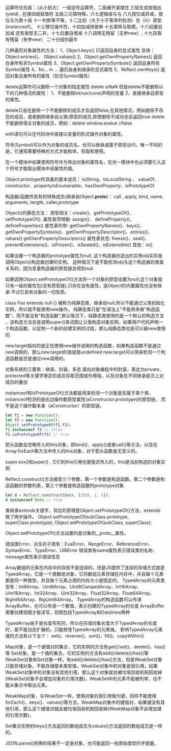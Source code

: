 运算符优先级：（从小到大）
一级逗号运算符，二级展开紧接住
三级生成抛值出(yield) , 在接四级赋值符
五级三元搞特殊，六七逻辑或与与
八九按位或异或，按位与为第十级
十一判断等不等，十二比较（大于小于等序列检测）在（in）原型(instanceof)，
十三移位操作符，十四加减拼接串
十五乘除与取模，十六前置自加减
还有类型无二非，十七后置自增减
十八调用无残留（无参new）,
十九存取有残留（有参new）
二十分组你最牛



几种遍历对象属性的方法：
1、Object.keys()  只返回自身的显式属性 变体：Object.entries()、 Object.values()
2、Object.getOwnPropertyNames()  返回自身所有非Symbol属性
3、Object.getOwnPropertySymbols() 返回自身所有Symbol属性
4、for... in ...  遍历自身和继承的显式属性
5、Reflect.ownKeys() 返回对象自身所有的属性（包含Symbol属性）


delete运算符可以删除一个对象的指定属性
delete isNaN
但是delete不能删除以下的几种情况的属性：
1、不能删除let/var/const声明的变量
2、直接继承自原型的属性。

delete只会在删除一个不能删除的成员才会返回false,在其他情况，例如删除不存在的成员，或者删除继承自父类/原型的成员,即使删除不成功也会返回true
delete 不能删除宿主对象的成员，例如：delete window.avalue //false


with语句可以在代码块中直接以变量的形式操作对象的属性。

符号(Symbol)可以作为对象的成员名，也可以继承或基于原型访问，唯一不同的是，它通常需要特殊的方式才能枚举、存取和使用。

在一个模块中如果使用符号作为导出对象的属性名，在另一模块中也必须要引入这个符号才能取出模块中该属性的值。

Object.prototype所具备的基本成员：
toString、toLocalString 、 valueOf、constructor、propertyIsEnumerable、hasOwnProperty、isPrototypeOf.

构造器/函数所具有的特殊成员(继承自Object.__proto__)：
call , apply, bind, name, arguments, length, caller,prototype 

Object()的静态方法：
   原型相关：create()、getPrototypeOf()、setPrototypeOf().
   属性表项增删: assign()、 defineProperty()、defineProperties()
   属性表列举: getOwnPropertyNames()、keys()、getOwnPropertySymbols()、getOwnPropertyDescriptor()、entries()、values()           getOwnPropertyDescriptors()
   属性表状态: freeze()、seal()、preventExtensions()、isFrozen()、isSealed()、isExtensible()
   其他：is()

如果设置一个构造器的prototype属性为null, 这个构造器创造出的实例obj实际是调用Object()构造器创建的实例。
这种情况下是不能检测obj与这个构造器的类属关系的，因为变量构造器的原型链会得到null. 

如果调用Object.setPrototypeOf()方法将一个对象的原型设置为null,这个对象就只有一级的属性包(没有原型链),只存在自有属性，连Object的内置属性也没有继承
不过它具有对象的一切性质。


class Foo extends null {} 被称为纯静态类，继承自null,所以不能通过父类初始化实例，所以就不能使用new操作。
纯静态类只是"在语法上"不能用来做"构造函数"，而不是没有"构造函数",默认情况下，纯静态类使用的是一个默认的构造方法
，该构造方法总是调用super()来试图让父类构造对象实例，如果用户代码声明一个构造函数，以定制一个新的创建实例的过程，那么纯静态类也是可以被new使用的

new.target指向的是正在使用new操作调用的构造函数，如果构造函数不是通过new调用的，那么new.target的值就是undefined
new.target可以用来检测一个构造函数是否是通过new调用的。


对象系统的三要素：继承、封装、多态
面向对象编程中的封装，表达为private、protected等关键字限定的成员存取范围或作用域，以及对象在不同继承层次上对成员的叠加


instanceof和isPrototypeOf()方法都是用来检测一个对象是否属于某个类，instanceof检测的是右边操作数原型属性(aConstructor.prototype)的原型链， 而不是这个操作数本身（aConstructor）的原型链。
```javascript
let f1 = new Function();
let f2 = new Function();
Object.setPrototypeOf(f1,f2);
f1 instanceof f2 // false
f2.isPrototypeOf(f1) // true
```

箭头函数会忽略传入的this对象，即bind()、apply()或者call()等方法，以及在Array.forEach等方法中传入的this对象，对于箭头函数是无意义的。

super.xxx()和super() , 它们的this引用也是隐式传入的，this是当前构造的对象实例


Reflect.construct()方法接受三个参数，第一个参数是构造函数，第二个参数是构造函数的参数列表，第三个参数是构造函数的prototype对象
```javascript
let d = Reflect.construct(Date, [2020, 1, 1]);
d instanceof Date // true
```

类继承extends关键字，背后的原理是Object.setPrototypeOf()方法，extends 做了两步操作。
   Object.setPrototypeOf(subClass.prototype, superClass.prototype);
   Object.setPrototypeOf(subClass, superClass);

   Object.setPrototypeOf()方法设置的是对象的__proto__属性。


 错误类Error，派生的子类有：EvalError、RangeError、ReferenceError、SyntaxError、TypeError、URIError
 错误类有name属性表示错误类的名称，message属性表示错误信息


 Array数组的元素在内存中的存放不是连续的，但是JS提供了连续的存储方式就是TypedArray，它是一个类数组对象，它将数组元素存储在内存中，并且每个元素都是同一种类型，并且每个元素占用的内存大小是固定的。
 TypedArray的元素类型有：Int8Array、Uint8Array、Uint8ClampedArray、Int16Array、Uint16Array、Int32Array、Uint32Array、Float32Array、Float64Array、BigInt64Array、BigUint64Array。
 TypedArray的构造函数可以传递ArrayBuffer，也可以传递一个数值，表示创建的TypedArray的长度
 ArrayBuffer需要创建视图才能读写，视图包括TypedArray和DataView两种


 TypedArray由于是长度写死的，所以在存储对象长度大于TypedArray的长度时，是不能动态扩展的。只能修改TypedArray的元素值。
    影响TypedArray元素值的方法有以下五个：
    set()、reverse()、sort()、fill()、copyWithin()


 Map对象，是一个键值对的集合，它的实例的方法有get()/set()、delete()、has()等
 Set对象，是一个值的集合，它的实例的方法有add()/delete()/has()等
WeakSet对象和Set对象一样，有add()/delete()/has()方法，但是WeakSet对象只能存储对象，不能存储基本类型值，WeakSet对象中的对象是弱引用，如果WeakSet对象中的对象没有其他引用，那么这个对象就会被垃圾回收机制回收掉(WeakSet对象不会增加对象的引用次数)。WeakSet中的元素不能被列举，也不能从集合中取出元素。

WeakMap对象，与WeakSet一样，使用对象的弱引用做为键，同样不能使用forEach()、keys()、values()等方法，WeakMap对象中的键值对，如果键没有其他引用，那么这个键值对就会被垃圾回收机制回收掉(WeakMap对象不会增加键的引用次数)。

Set集合实例的keys()方法返回的数组成员与values()方法返回的数组成员是一样的。

JSON.parse()转换的结果不一定是对象，也可能返回一些原始类型的字面量。





 

